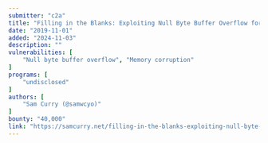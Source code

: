 ```yaml
---
submitter: "c2a"
title: "Filling in the Blanks: Exploiting Null Byte Buffer Overflow for a $40,000 Bounty"
date: "2019-11-01"
added: "2024-11-03"
description: ""
vulnerabilities: [
    "Null byte buffer overflow", "Memory corruption"
]
programs: [
    "undisclosed"
]
authors: [
    "Sam Curry (@samwcyo)"
]
bounty: "40,000"
link: "https://samcurry.net/filling-in-the-blanks-exploiting-null-byte-buffer-overflow-for-a-40000-bounty/"
---
```




